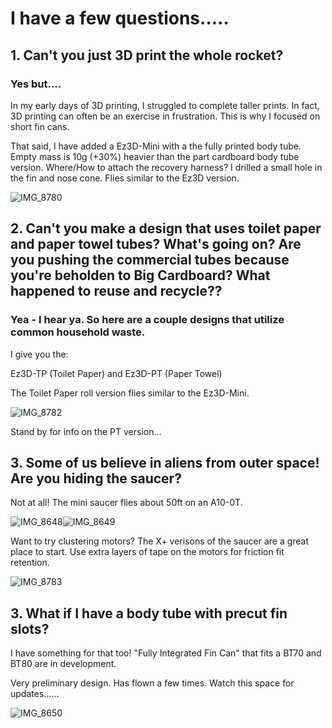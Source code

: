 # I have a few questions.....

## 1. Can't you just 3D print the whole rocket?

### Yes but....

In my early days of 3D printing, I struggled to complete taller prints. In fact, 3D printing can often be an exercise in frustration. This is why I focused on short fin cans.

That said, I have added a Ez3D-Mini with a the fully printed body tube. Empty mass is 10g (+30%) heavier than the part cardboard body tube version. Where/How to attach the recovery harness? I drilled a small hole in the fin and nose cone. Flies similar to the Ez3D version. 

![IMG_8780](https://github.com/user-attachments/assets/1de6fb08-babd-45be-a110-a04ec1147466)


## 2. Can't you make a design that uses toilet paper and paper towel tubes? What's going on? Are you pushing the commercial tubes because you're beholden to Big Cardboard? What happened to reuse and recycle??

### Yea - I hear ya. So here are a couple designs that utilize common household waste. 

I give you the:

Ez3D-TP (Toilet Paper) and Ez3D-PT (Paper Towel)

The Toilet Paper roll version flies similar to the Ez3D-Mini.

![IMG_8782](https://github.com/user-attachments/assets/5fecc78d-47f2-437e-9925-f97b0ea6e886)


Stand by for info on the PT version...



## 3. Some of us believe in aliens from outer space! Are you hiding the saucer? 

Not at all! The mini saucer flies about 50ft on an A10-0T. 

![IMG_8648](https://github.com/user-attachments/assets/9d220f7c-25e3-4a93-9b8a-110d2791db95)![IMG_8649](https://github.com/user-attachments/assets/5297a3e6-19c3-481d-bf35-ac3d5ae38bab)

Want to try clustering motors? The X+ verisons of the saucer are a great place to start. Use extra layers of tape on the motors for friction fit retention.

![IMG_8783](https://github.com/user-attachments/assets/4341e747-fc98-4b34-bdf6-b2f9f521e7d0)




## 3. What if I have a body tube with precut fin slots?

I have something for that too! "Fully Integrated Fin Can" that fits a BT70 and BT80 are in development. 

Very preliminary design. Has flown a few times. Watch this space for updates......

![IMG_8650](https://github.com/user-attachments/assets/00b47c1e-2d10-4a09-a7e4-66c7f07bbf1a)
